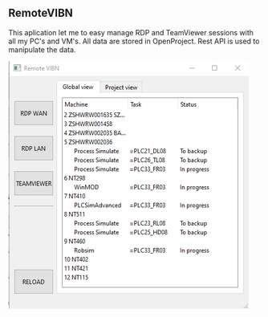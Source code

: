 ## RemoteVIBN
This aplication let me to easy manage RDP and TeamViewer sessions with all my PC's and VM's.
All data are stored in OpenProject. Rest API is used to manipulate the data.


![This is an image](photo1.png)
